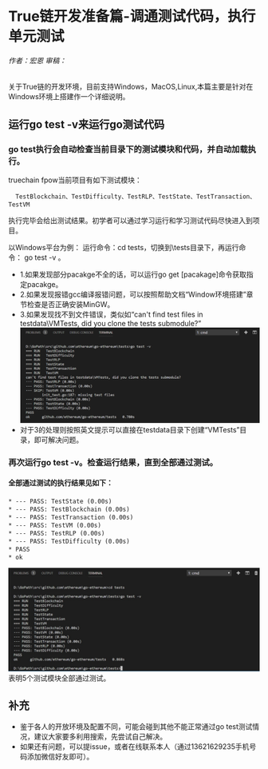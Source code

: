 # True链开发准备篇-调通测试代码，执行单元测试 #
###### 作者：宏恩 审稿：

关于True链的开发环境，目前支持Windows，MacOS,Linux,本篇主要是针对在Windows环境上搭建作一个详细说明。

## 运行go test -v来运行go测试代码 ##
### go test执行会自动检查当前目录下的测试模块和代码，并自动加载执行。
  truechain fpow当前项目有如下测试模块：
```
  TestBlockchain、TestDifficulty、TestRLP、TestState、TestTransaction、TestVM
```
 执行完毕会给出测试结果。初学者可以通过学习运行和学习测试代码尽快进入到项目。

 以Windows平台为例：
 运行命令：cd tests，切换到\tests目录下，再运行命令： go test -v 。

* 1.如果发现部分pacakge不全的话，可以运行go get [pacakage]命令获取指定pacakge。
* 2.如果发现报错gcc编译报错问题，可以按照帮助文档“Window环境搭建”章节检查是否正确安装MinGW。
* 3.如果发现找不到文件错误，类似如“can't find test files in testdata\VMTests, did you clone the tests submodule?”
![测试不通过](../img/run_go_test_fail.png)
* 对于3的处理则按照英文提示可以直接在testdata目录下创建“VMTests”目录，即可解决问题。

### 再次运行go test -v。检查运行结果，直到全部通过测试。
#### 全部通过测试的执行结果见如下：
```
* --- PASS: TestState (0.00s)
* --- PASS: TestBlockchain (0.00s)
* --- PASS: TestTransaction (0.00s)
* --- PASS: TestVM (0.00s)
* --- PASS: TestRLP (0.00s)
* --- PASS: TestDifficulty (0.00s)
* PASS
* ok
```  
![测试通过](../img/run_go_test_ok.png)
表明5个测试模块全部通过测试。
## 补充 
* 鉴于各人的开放环境及配置不同，可能会碰到其他不能正常通过go test测试情况，建议大家要多利用搜索，先尝试自己解决。
* 如果还有问题，可以提issue，或者在线联系本人（通过13621629235手机号码添加微信好友即可）。

